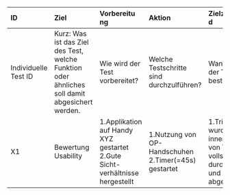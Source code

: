 | ID  | <div style="width:90">Ziel</div> | <div style="width:90">Vorbereitung</div> | <div style="width:90">Aktion</div> | <div style="width:90">Zielzustand</div> |
| :-- | :--  | :--          | :--    | :--         |
| Individuelle Test ID | Kurz: Was ist das Ziel des Test, welche Funktion oder ähnliches soll damit abgesichert werden. | Wie wird der Test vorbereitet? | Welche Testschritte sind durchzulführen? | Wann gilt der Test als bestanden? |
| X1 | Bewertung Usability | 1.Applikation auf Handy XYZ gestartet<br /> 2.Gute Sicht-verhältnisse hergestellt| 1.Nutzung von OP-Handschuhen <br />2.Timer(=45s) gestartet| 1.Triage wurde innerhalb von Timer vollständig durchgeführt und abgeschickt.|
